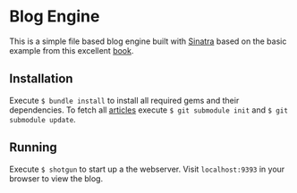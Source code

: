 # Blog Engine
This is a simple file based blog engine built with [Sinatra](http://www.sinatrarb.com/)
based on the basic example from this excellent [book](http://shop.oreilly.com/product/0636920019664.do).

## Installation
Execute `$ bundle install` to install all required gems and their dependencies.
To fetch all [articles](https://github.com/rathrio/articles) execute `$ git submodule init` and
`$ git submodule update`.

## Running
Execute `$ shotgun` to start up a the webserver. Visit `localhost:9393` in your browser to view the blog.



